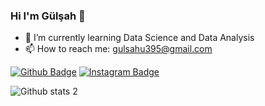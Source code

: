 ### Hi I'm Gülşah 👋





- 🌱 I’m currently learning Data Science and Data Analysis
- 📫 How to reach me: gulsahu395@gmail.com


[![Github Badge](https://img.shields.io/badge/-Github-000?style=quare&labelColor=000&logo=Github&logoColor=white&link=link)](https://github.com/gulsahhu) 
[![Instagram Badge](https://img.shields.io/badge/-Instagram-C13584?style=flat-quare&labelColor=C13584&logo=instagram&logoColor=white&link=link)](link) 


![Github stats 2](https://github-readme-stats.vercel.app/api?username=gulsahhu&show_icons=true&theme=radical)

